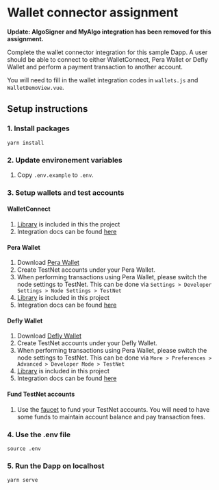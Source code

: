 # Wallet connector assignment

**Update: AlgoSigner and MyAlgo integration has been removed for this assignment.**

Complete the wallet connector integration for this sample Dapp. A user should be able to connect to either WalletConnect, Pera Wallet or Defly Wallet and perform a payment transaction to another account.

You will need to fill in the wallet integration codes in `wallets.js` and `WalletDemoView.vue`.

## Setup instructions

### 1. Install packages
```
yarn install
```

### 2. Update environement variables
1. Copy `.env.example` to `.env`.

### 3. Setup wallets and test accounts
#### WalletConnect
1. [Library](https://docs.walletconnect.com/quick-start/dapps/client) is included in this the project
2. Integration docs can be found [here](https://developer.algorand.org/docs/get-details/walletconnect/#sign-transaction)

#### Pera Wallet
1. Download [Pera Wallet](https://perawallet.app/)
2. Create TestNet accounts under your Pera Wallet.
3. When performing transactions using Pera Wallet, please switch the node settings to TestNet. This can be done via `Settings > Developer Settings > Node Settings > TestNet`
4. [Library](https://github.com/perawallet/connect) is included in this project
5. Integration docs can be found [here](https://docs.perawallet.app/references/pera-connect/)

#### Defly Wallet
1. Download [Defly Wallet](https://defly.app/)
2. Create TestNet accounts under your Defly Wallet.
3. When performing transactions using Pera Wallet, please switch the node settings to TestNet. This can be done via `More > Preferences > Advanced > Developer Mode > TestNet`
4. [Library](https://github.com/perawallet/connect) is included in this project
5. Integration docs can be found [here](https://docs.perawallet.app/references/pera-connect/)

#### Fund TestNet accounts
1. Use the [faucet](https://bank.testnet.algorand.network/) to fund your TestNet accounts. You will need to have some funds to maintain account balance and pay transaction fees.

### 4. Use the .env file
```
source .env
```

### 5. Run the Dapp on localhost
```
yarn serve
```
